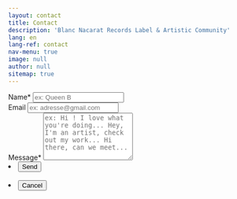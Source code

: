 ```yaml
---
layout: contact
title: Contact
description: 'Blanc Nacarat Records Label & Artistic Community'
lang: en
lang-ref: contact
nav-menu: true
image: null
author: null
sitemap: true
---
```


<section id="contact">
	<div class="inner">
			<form action="https://formspree.io/{{ site.email }}" method="POST">
				<input type="hidden" name="_language" value="{{ page.lang }}" />
				<input type="hidden" name="_format" value="plain" />
				<input type="hidden" name="_next" value="https://blancnacarat.github.io/en/thanks">
				<div class="field half first">
					<label for="name">Name*</label>
					<input type="text" name="name" required id="name" placeholder="ex: Queen B" />
				</div>
				<div class="field half">
					<label for="email">Email</label>
					<input type="text" name="_replyto" required id="email" placeholder="ex: adresse@gmail.com" />
				</div>
				<div class="field">
					<label for="message">Message*</label>
					<textarea name="message" id="message" style="resize:vertical" rows="6" required placeholder="ex: Hi ! I love what you're doing... Hey, I'm an artist, check out my work... Hi there, can we meet..."></textarea>
				</div>
				<section class="actions">
					<li><input type="submit" value="Send" class="special"/></li>
					<br>
					<li><input type="reset" value="Cancel" /></li>
				</section>
			</form>
	</div>
</section>